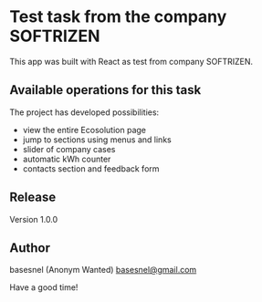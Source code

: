 # Test task from the company SOFTRIZEN

This app was built with React as test from company SOFTRIZEN.

## Available operations for this task

The project has developed possibilities:

- view the entire Ecosolution page
- jump to sections using menus and links
- slider of company cases
- automatic kWh counter
- contacts section and feedback form

## Release

Version 1.0.0

## Author

basesnel (Anonym Wanted) basesnel@gmail.com

Have a good time!
